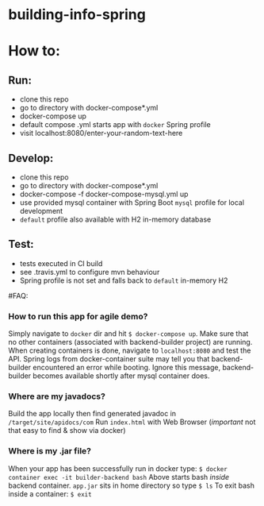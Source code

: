 # building-info-spring

# How to:

## Run:
  - clone this repo
  - go to directory with docker-compose*.yml
  - docker-compose up
  - default compose .yml starts app with `docker` Spring profile
  - visit localhost:8080/enter-your-random-text-here

## Develop:
  - clone this repo
  - go to directory with docker-compose*.yml
  - docker-compose -f docker-compose-mysql.yml up
  - use provided mysql container with Spring Boot `mysql` profile for local development
  - `default` profile also available with H2 in-memory database

## Test:
  - tests executed in CI build
  - see .travis.yml to configure mvn behaviour
  - Spring profile is not set and falls back to `default` in-memory H2

#FAQ:

### How to run this app for agile demo?
Simply navigate to `docker` dir and hit `$ docker-compose up`. Make sure that no other containers (associated with backend-builder project) are running. When creating containers is done, navigate to `localhost:8080` and test the API.
Spring logs from docker-container suite may tell you that backend-builder encountered an error while booting. Ignore this message, backend-builder becomes available shortly after mysql container does.

### Where are my javadocs?
Build the app locally then find generated javadoc in `/target/site/apidocs/com`
Run `index.html` with Web Browser (*important* not that easy to find & show via docker)

### Where is my .jar file?
When your app has been successfully run in docker type:
`$ docker container exec -it builder-backend bash`
Above starts bash _inside_ backend container. `app.jar` sits in home directory so type
`$ ls`
To exit bash inside a container: `$ exit`
